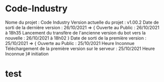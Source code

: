 # Code-Industry
Nome du projet : Code Industry
Version actuelle du projet : v1.00.2
Date de sorti de la dernière version : 26/10/2021 => {
    Ouverte au Public : 26/10/2021 à 18h35
    Lancement du transfère de l'ancienne version du bot vers la nouvelle : 26/10/2021 à 18h02
}
Date de sorti de la première version : 25/10/2021 => {
    Ouverte au Public : 25/10/2021 Heure Inconnue
    Téléchargement de la première version sur le serveur : 25/10/2021 Heure Inconnue
}# initiation
# test
